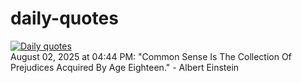 # daily-quotes
[![Daily quotes](https://github.com/ceepu8/daily-quotes/actions/workflows/daily-quote.yml/badge.svg)](https://github.com/ceepu8/daily-quotes/actions/workflows/daily-quote.yml)<br/>
August 02, 2025 at 04:44 PM: "Common Sense Is The Collection Of Prejudices Acquired By Age Eighteen." - Albert Einstein
